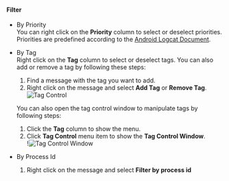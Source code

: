 #### Filter
- By Priority  
  You can right click on the **Priority** column to select or deselect priorities. Priorities are predefined according to the [Android Logcat Document](https://developer.android.com/studio/command-line/logcat#filteringOutput).

- By Tag  
  Right click on the **Tag** column to select or deselect tags. You can also add or remove a tag by following these steps:
  	1. Find a message with the tag you want to add.
	2. Right click on the message and select **Add Tag** or **Remove Tag**.  
	![Tag Control](images/tag_control.png)

  You can also open the tag control window to manipulate tags by following steps:
  	1. Click the **Tag** column to show the menu.
	2. Click **Tag Control** menu item to show the **Tag Control Window**.  
	!![Tag Control Window](images/tag_control_window.png)
- By Process Id
    1. Right click on the message and select **Filter by process id** 